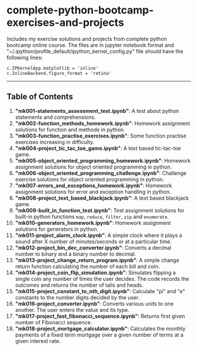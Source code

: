 # complete-python-bootcamp-exercises-and-projects

Includes my exercise solutions and projects from complete python bootcamp online course. The files are in jupyter notebook format and "~/.ipython/profile_default/ipython_kernel_config.py" file should have the following lines:

`c.IPKernelApp.matplotlib = 'inline'`  
`c.InlineBackend.figure_format = 'retina'`

---

## Table of Contents

1. **"mk001-statements_assessment_test.ipynb"**: A test about python statements and comprehensions.
2. **"mk002-function_methods_homework.ipynb"**: Homework assignment solutions for function and methods in python.
3. **"mk003-function_practise_exercises.ipynb"**: Some function practise exercises increasing in difficulty.
4. **"mk004-project_tic_tac_toe_game.ipynb"**: A text based tic-tac-toe game.
5. **"mk005-object_oriented_programming_homework.ipynb"**: Homework assignment solutions for object oriented programming in python.
6. **"mk006-object_oriented_programming_challenge.ipynb"**: Challenge exercise solutions for object oriented programming in python.
7. **"mk007-errors_and_exceptions_homework.ipynb"**: Homework assignment solutions for error and exception handling in python.
8. **"mk008-project_text_based_blackjack.ipynb"**: A text based blackjack game.
9. **"mk009-built_in_function_test.ipynb"**: Test assignment solutions for built-in python functions `map`, `reduce`, `filter`, `zip` and `enumerate`.
10. **"mk010-generators_homework.ipynb"**: Homework assignment solutions for generators in python.
11. **"mk011-project_alarm_clock.ipynb"**: A simple clock where it plays a sound after X number of minutes/seconds or at a particular time.
12. **"mk012-project_bin_dec_converter.ipynb"**: Converts a decimal number to binary and a binary number to decimal.
13. **"mk013-project_change_return_program.ipynb"**: A simple change return function calculating the number of each bill and coin.
14. **"mk014-project_coin_flip_simulation.ipynb"**: Simulates flipping a single coin any number of times the user decides. The code records the outcomes and returns the number of tails and heads.
15. **"mk015-project_constant_to_nth_digit.ipynb"**: Calculate "pi" and "e" constants to the number digits decided by the user.
16. **"mk016-project_converter.ipynb"**: Converts various units to one another. The user enters the value and its type.
17. **"mk017-project_fast_fibonacci_sequence.ipynb"**: Returns first given number of Fibonacci sequence.
18. **"mk018-project_mortgage_calculator.ipynb"**: Calculates the monthly payments of a fixed term mortgage over a given number of terms at a given interest rate.
